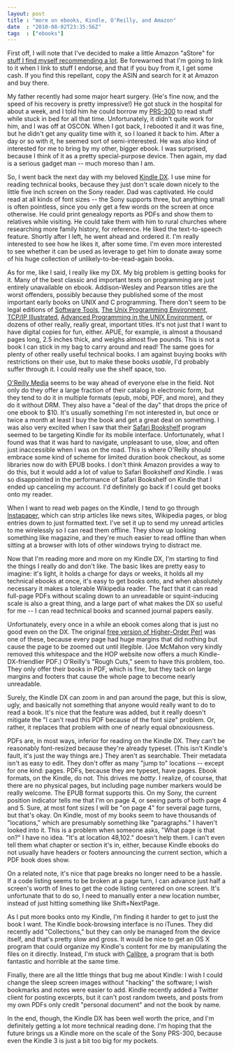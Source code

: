 ```yaml
---
layout: post
title : "more on ebooks, Kindle, O'Reilly, and Amazon"
date  : "2010-08-02T23:35:56Z"
tags  : ["ebooks"]
---
```

First off, I will note that I've decided to make a little Amazon "aStore" for
[stuff I find myself recommending a lot](http://astore.amazon.com/rjbs-20).  Be
forewarned that I'm going to link to it when I link to stuff I endorse, and
that if you buy from it, I get some cash.  If you find this repellant, copy the
ASIN and search for it at Amazon and buy there.

My father recently had some major heart surgery.  (He's fine now, and the speed
of his recovery is pretty impressive!)  He got stuck in the hospital for about
a week, and I told him he could borrow my
[PRS-300](http://astore.amazon.com/rjbs-20/detail/B002MSNS4S) to read stuff
while stuck in bed for all that time.  Unfortunately, it didn't quite work for
him, and I was off at OSCON.  When I got back, I rebooted it and it was fine,
but he didn't get any quality time with it, so I loaned it back to him.  After
a day or so with it, he seemed sort of semi-interested.  He was also kind of
interested for me to bring by my other, bigger ebook.  I was surprised, because
I think of it as a pretty special-purpose device.  Then again, my dad is a
serious gadget man -- much moreso than I am.

So, I went back the next day with my beloved [Kindle
DX](http://astore.amazon.com/rjbs-20/detail/B002GYWHSQ).  I use mine for
reading technical books, because they just don't scale down nicely to the
little five inch screen on the Sony reader.  Dad was captivated.  He could read
at all kinds of font sizes -- the Sony supports three, but anything small is
often pointless, since you only get a few words on the screen at once
otherwise.  He could print genealogy reports as PDFs and show them to relatives
while visiting.  He could take them with him to rural churches where
researching more family history, for reference.  He liked the text-to-speech
feature.  Shortly after I left, he went ahead and ordered it.  I'm really
interested to see how he likes it, after some time.  I'm even more interested
to see whether it can be used as leverage to get him to donate away some of his
huge collection of unlikely-to-be-read-again books.

As for me, like I said, I really like my DX.  My big problem is getting books
for it.  Many of the best classic and important texts on programming are just
entirely unavailable on ebook.  Addison-Wesley and Pearson titles are the worst
offenders, possibly because they published some of the most important early
books on UNIX and C programming.  There don't seem to be legal editions of
[Software Tools](http://astore.amazon.com/rjbs-20/detail/020103669X), [The
Unix Programming
Environment](http://astore.amazon.com/rjbs-20/detail/013937681X), [TCP/IP
Illustrated](http://astore.amazon.com/rjbs-20/detail/0201633469), [Advanced
Programming in the UNIX
Environment](http://astore.amazon.com/rjbs-20/detail/0201433079), or dozens of
other really, really great, important titles.  It's not just that I want to
have digital copies for fun, either.  APUE, for example, is almost a thousand
pages long, 2.5 inches thick, and weighs almost five pounds.  This is not a
book I can stick in my bag to carry around and read!  The same goes for plenty
of other really useful technical books.  I am against buying books with
restrictions on their use, but to make these books *usable*, I'd probably
suffer through it.  I could really use the shelf space, too.

[O'Reilly Media](http://oreilly.com/ebooks) seems to be way ahead of everyone
else in the field.  Not only do they offer a large fraction of their catalog in
electronic form, but they tend to do it in multiple formats (epub, mobi, PDF,
and more), and they do it without DRM.  They also have a "deal of the day" that
drops the price of one ebook to $10.  It's usually something I'm not interested
in, but once or twice a month at least I buy the book and get a great deal on
something.  I was also very excited when I saw that their [Safari
Bookshelf](http://my.safaribooksonline.com/) program seemed to be targeting
Kindle for its mobile interface.  Unfortunately, what I found was that it was
hard to navigate, unpleasant to use, slow, and often just inaccessible when I
was on the road.  This is where O'Reilly should embrace some kind of scheme for
limited duration book checkout, as some libraries now do with EPUB books.  I
don't think Amazon provides a way to do this, but it would add a lot of value
to Safari Bookshelf *and* Kindle.  I was so disappointed in the performance of
Safari Bookshelf on Kindle that I ended up canceling my account.  I'd
definitely go back if I could get books onto my reader.

When I want to read web pages on the Kindle, I tend to go through
[Instapaper](http://www.instapaper.com/), which can strip articles like news
sites, Wikipedia pages, or blog entries down to just formatted text.  I've set
it up to send my unread articles to me wirelessly so I can read them offline.
They show up looking something like magazine, and they're much easier to read
offline than when sitting at a browser with lots of other windows trying to
distract me.

Now that I'm reading more and more on my Kindle DX, I'm starting to find the
things I really do and don't like.  The basic likes are pretty easy to imagine:
it's light, it holds a charge for days or weeks, it holds all my technical
ebooks at once, it's easy to get books onto, and when absolutely necessary it
makes a tolerable Wikipedia reader.  The fact that it can read full-page PDFs
without scaling down to an unreadable or squint-inducing scale is also a great
thing, and a large part of what makes the DX so useful for me -- I can read
technical books and scanned journal papers easily.

Unfortunately, every once in a while an ebook comes along that is just no good
even on the DX.  The original [free version of Higher-Order
Perl](http://hop.perl.plover.com/book/) was one of these, because every page
had huge margins that did nothing but cause the page to be zoomed out until
illegible.  (Joe McMahon very kindly removed this whitespace and the HOP
website now offers a much Kindle-DX-friendlier PDF.)  O'Reilly's "Rough Cuts,"
seem to have this problem, too.  They only offer their books in PDF, which is
fine, but they tack on large margins and footers that cause the whole page to
become nearly unreadable.

Surely, the Kindle DX can zoom in and pan around the page, but this is slow,
ugly, and basically not something that anyone would really want to do to read a
book.  It's nice that the feature was added, but it really doesn't mitigate the
"I can't read this PDF because of the font size" problem.  Or, rather, it
replaces that problem with one of nearly equal obnoxiousness.

PDFs are, in most ways, inferior for reading on the Kindle DX.  They can't be
reasonably font-resized because they're already typeset.  (This isn't Kindle's
fault, it's just the way things are.)  They aren't as searchable.  Their
metadata isn't as easy to edit.  They don't offer as many "jump to" locations
-- except for one kind: pages.  PDFs, because they are typeset, have pages.
Ebook formats, on the Kindle, do not.  This drives me *batty*.  I realize, of
course, that there are no physical pages, but including page number markers
would be really welcome.  The EPUB format supports this.  On my Sony, the
current position indicator tells me that I'm on page 4, or seeing parts of both
page 4 and 5.  Sure, at most font sizes I will be "on page 4" for several page
turns, but that's okay.  On Kindle, most of my books seem to have thousands of
"locations," which are presumably something like "paragraphs."  I haven't
looked into it.  This is a problem when someone asks, "What page is that on?"
I have no idea.  "It's at location 48,102." doesn't help them.  I can't even
tell them what chapter or section it's in, either, because Kindle ebooks do not
usually have headers or footers announcing the current section, which a PDF
book does show.

On a related note, it's nice that page breaks no longer need to be a hassle.
If a code listing seems to be broken at a page turn, I can advance just half a
screen's worth of lines to get the code listing centered on one screen.  It's
unfortunate that to do so, I need to manually enter a new location number,
instead of just hitting something like Shift+NextPage.

As I put more books onto my Kindle, I'm finding it harder to get to just the
book I want.  The Kindle book-browsing interface is no iTunes.  They did
recently add "Collections," but they can only be managed from the device
itself, and that's pretty slow and gross.  It would be nice to get an OS X
program that could organize my Kindle's content for me by manipulating the
files on it directly.  Instead, I'm stuck with
[Calibre](http://calibre-ebook.com/), a program that is both fantastic and
horrible at the same time.

Finally, there are all the little things that bug me about Kindle: I wish I
could change the sleep screen images without "hacking" the software;  I wish
bookmarks and notes were easier to add.  Kindle recently added a Twitter
client for posting excerpts, but it can't post random tweets, and posts from my
own PDFs only credit "personal document" and not the book by name.

In the end, though, the Kindle DX has been well worth the price, and I'm
definitely getting a lot more technical reading done.  I'm hoping that the
future brings us a Kindle more on the scale of the Sony PRS-300, because even
the Kindle 3 is just a bit too big for my pockets.

